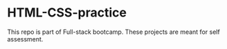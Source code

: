 # HTML-CSS-practice

This repo is part of Full-stack bootcamp. These projects are meant for self assessment.
